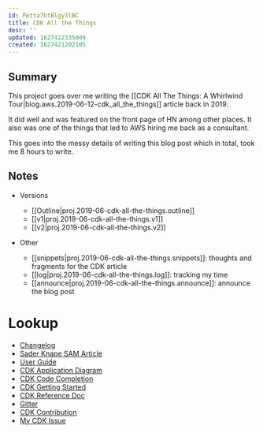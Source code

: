 ```yaml
---
id: Petta7btBlgy3lBC
title: CDK All the Things
desc: ''
updated: 1627422335009
created: 1627421202105
---
```


## Summary

This project goes over me writing the [[CDK All The Things: A Whirlwind Tour|blog.aws.2019-06-12-cdk_all_the_things]] article back in 2019.

It did well and was featured on the front page of HN among other places. It also was one of the things that led to AWS hiring me back as a consultant. 

This goes into the messy details of writing this blog post which in total, took me 8 hours to write. 

## Notes
- Versions
    - [[Outline|proj.2019-06-cdk-all-the-things.outline]]
    - [[v1|proj.2019-06-cdk-all-the-things.v1]]
    - [[v2|proj.2019-06-cdk-all-the-things.v2]]

- Other
    - [[snippets|proj.2019-06-cdk-all-the-things.snippets]]: thoughts and fragments for the CDK article
    - [[log|proj.2019-06-cdk-all-the-things.log]]: tracking my time 
    - [[announce|proj.2019-06-cdk-all-the-things.announce]]: announce the blog post



# Lookup
- [Changelog](https://github.com/awslabs/aws-cdk/releases)
- [Sader Knape SAM Article](https://sanderknape.com/2019/05/building-serverless-applications-aws-cdk/)
- [User Guide](https://github.com/awsdocs/aws-cdk-guide)
- [CDK Application Diagram](https://docs.aws.amazon.com/cdk/latest/guide/images/AppStacks.png)
- [CDK Code Completion](https://docs.aws.amazon.com/cdk/latest/guide/images/CodeCompletion.png)
- [CDK Getting Started](https://docs.aws.amazon.com/cdk/latest/guide/what-is.html)
- [CDK Reference Doc](https://docs.aws.amazon.com/cdk/api/latest/versions.html)
- [Gitter](https://gitter.im/awslabs/aws-cdk)
- [CDK Contribution](https://github.com/awslabs/aws-cdk/blob/master/CONTRIBUTING.md)
- [My CDK Issue](https://github.com/awslabs/aws-cdk/issues/2718)
